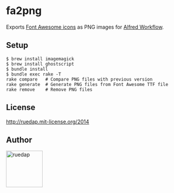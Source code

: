 # fa2png

Exports [Font Awesome icons](http://fontawesome.io/icons/) as PNG images for [Alfred Workflow](https://github.com/ruedap/alfred2-font-awesome-workflow).


## Setup

```
$ brew install imagemagick
$ brew install ghostscript
$ bundle install
$ bundle exec rake -T
rake compare   # Compare PNG files with previous version
rake generate  # Generate PNG files from Font Awesome TTF file
rake remove    # Remove PNG files
```

## License

http://ruedap.mit-license.org/2014


## Author

<a href="http://ruedap.com" target="_blank"><img src="https://dl.dropboxusercontent.com/u/281168/images/github-ruedap-avatar-1500x1500.png" alt="ruedap" title="ruedap" width="100" height="100"></a>
